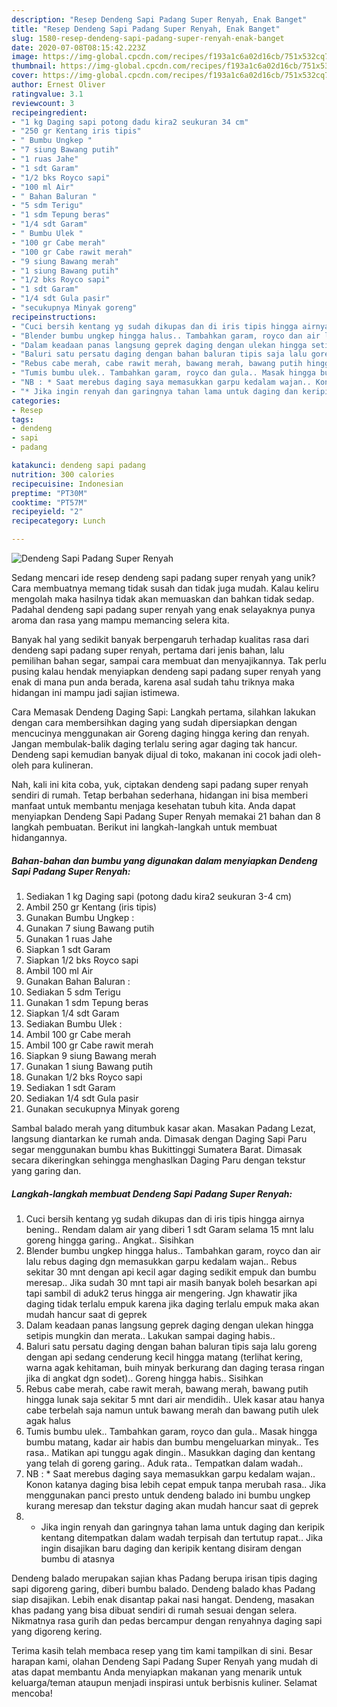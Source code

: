 ```yaml
---
description: "Resep Dendeng Sapi Padang Super Renyah, Enak Banget"
title: "Resep Dendeng Sapi Padang Super Renyah, Enak Banget"
slug: 1580-resep-dendeng-sapi-padang-super-renyah-enak-banget
date: 2020-07-08T08:15:42.223Z
image: https://img-global.cpcdn.com/recipes/f193a1c6a02d16cb/751x532cq70/dendeng-sapi-padang-super-renyah-foto-resep-utama.jpg
thumbnail: https://img-global.cpcdn.com/recipes/f193a1c6a02d16cb/751x532cq70/dendeng-sapi-padang-super-renyah-foto-resep-utama.jpg
cover: https://img-global.cpcdn.com/recipes/f193a1c6a02d16cb/751x532cq70/dendeng-sapi-padang-super-renyah-foto-resep-utama.jpg
author: Ernest Oliver
ratingvalue: 3.1
reviewcount: 3
recipeingredient:
- "1 kg Daging sapi potong dadu kira2 seukuran 34 cm"
- "250 gr Kentang iris tipis"
- " Bumbu Ungkep "
- "7 siung Bawang putih"
- "1 ruas Jahe"
- "1 sdt Garam"
- "1/2 bks Royco sapi"
- "100 ml Air"
- " Bahan Baluran "
- "5 sdm Terigu"
- "1 sdm Tepung beras"
- "1/4 sdt Garam"
- " Bumbu Ulek "
- "100 gr Cabe merah"
- "100 gr Cabe rawit merah"
- "9 siung Bawang merah"
- "1 siung Bawang putih"
- "1/2 bks Royco sapi"
- "1 sdt Garam"
- "1/4 sdt Gula pasir"
- "secukupnya Minyak goreng"
recipeinstructions:
- "Cuci bersih kentang yg sudah dikupas dan di iris tipis hingga airnya bening.. Rendam dalam air yang diberi 1 sdt Garam selama 15 mnt lalu goreng hingga garing.. Angkat.. Sisihkan"
- "Blender bumbu ungkep hingga halus.. Tambahkan garam, royco dan air lalu rebus daging dgn memasukkan garpu kedalam wajan.. Rebus sekitar 30 mnt dengan api kecil agar daging sedikit empuk dan bumbu meresap.. Jika sudah 30 mnt tapi air masih banyak boleh besarkan api tapi sambil di aduk2 terus hingga air mengering. Jgn khawatir jika daging tidak terlalu empuk karena jika daging terlalu empuk maka akan mudah hancur saat di geprek"
- "Dalam keadaan panas langsung geprek daging dengan ulekan hingga setipis mungkin dan merata.. Lakukan sampai daging habis.."
- "Baluri satu persatu daging dengan bahan baluran tipis saja lalu goreng dengan api sedang cenderung kecil hingga matang (terlihat kering, warna agak kehitaman, buih minyak berkurang dan daging terasa ringan jika di angkat dgn sodet).. Goreng hingga habis.. Sisihkan"
- "Rebus cabe merah, cabe rawit merah, bawang merah, bawang putih hingga lunak saja sekitar 5 mnt dari air mendidih.. Ulek kasar atau hanya cabe terbelah saja namun untuk bawang merah dan bawang putih ulek agak halus"
- "Tumis bumbu ulek.. Tambahkan garam, royco dan gula.. Masak hingga bumbu matang, kadar air habis dan bumbu mengeluarkan minyak.. Tes rasa.. Matikan api tunggu agak dingin.. Masukkan daging dan kentang yang telah di goreng garing.. Aduk rata.. Tempatkan dalam wadah.."
- "NB : * Saat merebus daging saya memasukkan garpu kedalam wajan.. Konon katanya daging bisa lebih cepat empuk tanpa merubah rasa.. Jika menggunakan panci presto untuk dendeng balado ini bumbu ungkep kurang meresap dan tekstur daging akan mudah hancur saat di geprek"
- "* Jika ingin renyah dan garingnya tahan lama untuk daging dan keripik kentang ditempatkan dalam wadah terpisah dan tertutup rapat.. Jika ingin disajikan baru daging dan keripik kentang disiram dengan bumbu di atasnya"
categories:
- Resep
tags:
- dendeng
- sapi
- padang

katakunci: dendeng sapi padang 
nutrition: 300 calories
recipecuisine: Indonesian
preptime: "PT30M"
cooktime: "PT57M"
recipeyield: "2"
recipecategory: Lunch

---
```



![Dendeng Sapi Padang Super Renyah](https://img-global.cpcdn.com/recipes/f193a1c6a02d16cb/751x532cq70/dendeng-sapi-padang-super-renyah-foto-resep-utama.jpg)

Sedang mencari ide resep dendeng sapi padang super renyah yang unik? Cara membuatnya memang tidak susah dan tidak juga mudah. Kalau keliru mengolah maka hasilnya tidak akan memuaskan dan bahkan tidak sedap. Padahal dendeng sapi padang super renyah yang enak selayaknya punya aroma dan rasa yang mampu memancing selera kita.

Banyak hal yang sedikit banyak berpengaruh terhadap kualitas rasa dari dendeng sapi padang super renyah, pertama dari jenis bahan, lalu pemilihan bahan segar, sampai cara membuat dan menyajikannya. Tak perlu pusing kalau hendak menyiapkan dendeng sapi padang super renyah yang enak di mana pun anda berada, karena asal sudah tahu triknya maka hidangan ini mampu jadi sajian istimewa.

Cara Memasak Dendeng Daging Sapi: Langkah pertama, silahkan lakukan dengan cara membersihkan daging yang sudah dipersiapkan dengan mencucinya menggunakan air Goreng daging hingga kering dan renyah. Jangan membulak-balik daging terlalu sering agar daging tak hancur. Dendeng sapi kemudian banyak dijual di toko, makanan ini cocok jadi oleh-oleh para kulineran.


Nah, kali ini kita coba, yuk, ciptakan dendeng sapi padang super renyah sendiri di rumah. Tetap berbahan sederhana, hidangan ini bisa memberi manfaat untuk membantu menjaga kesehatan tubuh kita. Anda dapat menyiapkan Dendeng Sapi Padang Super Renyah memakai 21 bahan dan 8 langkah pembuatan. Berikut ini langkah-langkah untuk membuat hidangannya.

<!--inarticleads1-->

##### Bahan-bahan dan bumbu yang digunakan dalam menyiapkan Dendeng Sapi Padang Super Renyah:

1. Sediakan 1 kg Daging sapi (potong dadu kira2 seukuran 3-4 cm)
1. Ambil 250 gr Kentang (iris tipis)
1. Gunakan  Bumbu Ungkep :
1. Gunakan 7 siung Bawang putih
1. Gunakan 1 ruas Jahe
1. Siapkan 1 sdt Garam
1. Siapkan 1/2 bks Royco sapi
1. Ambil 100 ml Air
1. Gunakan  Bahan Baluran :
1. Sediakan 5 sdm Terigu
1. Gunakan 1 sdm Tepung beras
1. Siapkan 1/4 sdt Garam
1. Sediakan  Bumbu Ulek :
1. Ambil 100 gr Cabe merah
1. Ambil 100 gr Cabe rawit merah
1. Siapkan 9 siung Bawang merah
1. Gunakan 1 siung Bawang putih
1. Gunakan 1/2 bks Royco sapi
1. Sediakan 1 sdt Garam
1. Sediakan 1/4 sdt Gula pasir
1. Gunakan secukupnya Minyak goreng


Sambal balado merah yang ditumbuk kasar akan. Masakan Padang Lezat, langsung diantarkan ke rumah anda. Dimasak dengan Daging Sapi Paru segar menggunakan bumbu khas Bukittinggi Sumatera Barat. Dimasak secara dikeringkan sehingga menghaslkan Daging Paru dengan tekstur yang garing dan. 

<!--inarticleads2-->

##### Langkah-langkah membuat Dendeng Sapi Padang Super Renyah:

1. Cuci bersih kentang yg sudah dikupas dan di iris tipis hingga airnya bening.. Rendam dalam air yang diberi 1 sdt Garam selama 15 mnt lalu goreng hingga garing.. Angkat.. Sisihkan
1. Blender bumbu ungkep hingga halus.. Tambahkan garam, royco dan air lalu rebus daging dgn memasukkan garpu kedalam wajan.. Rebus sekitar 30 mnt dengan api kecil agar daging sedikit empuk dan bumbu meresap.. Jika sudah 30 mnt tapi air masih banyak boleh besarkan api tapi sambil di aduk2 terus hingga air mengering. Jgn khawatir jika daging tidak terlalu empuk karena jika daging terlalu empuk maka akan mudah hancur saat di geprek
1. Dalam keadaan panas langsung geprek daging dengan ulekan hingga setipis mungkin dan merata.. Lakukan sampai daging habis..
1. Baluri satu persatu daging dengan bahan baluran tipis saja lalu goreng dengan api sedang cenderung kecil hingga matang (terlihat kering, warna agak kehitaman, buih minyak berkurang dan daging terasa ringan jika di angkat dgn sodet).. Goreng hingga habis.. Sisihkan
1. Rebus cabe merah, cabe rawit merah, bawang merah, bawang putih hingga lunak saja sekitar 5 mnt dari air mendidih.. Ulek kasar atau hanya cabe terbelah saja namun untuk bawang merah dan bawang putih ulek agak halus
1. Tumis bumbu ulek.. Tambahkan garam, royco dan gula.. Masak hingga bumbu matang, kadar air habis dan bumbu mengeluarkan minyak.. Tes rasa.. Matikan api tunggu agak dingin.. Masukkan daging dan kentang yang telah di goreng garing.. Aduk rata.. Tempatkan dalam wadah..
1. NB : * Saat merebus daging saya memasukkan garpu kedalam wajan.. Konon katanya daging bisa lebih cepat empuk tanpa merubah rasa.. Jika menggunakan panci presto untuk dendeng balado ini bumbu ungkep kurang meresap dan tekstur daging akan mudah hancur saat di geprek
1. * Jika ingin renyah dan garingnya tahan lama untuk daging dan keripik kentang ditempatkan dalam wadah terpisah dan tertutup rapat.. Jika ingin disajikan baru daging dan keripik kentang disiram dengan bumbu di atasnya


Dendeng balado merupakan sajian khas Padang berupa irisan tipis daging sapi digoreng garing, diberi bumbu balado. Dendeng balado khas Padang siap disajikan. Lebih enak disantap pakai nasi hangat. Dendeng, masakan khas padang yang bisa dibuat sendiri di rumah sesuai dengan selera. Nikmatnya rasa gurih dan pedas bercampur dengan renyahnya daging sapi yang digoreng kering. 

Terima kasih telah membaca resep yang tim kami tampilkan di sini. Besar harapan kami, olahan Dendeng Sapi Padang Super Renyah yang mudah di atas dapat membantu Anda menyiapkan makanan yang menarik untuk keluarga/teman ataupun menjadi inspirasi untuk berbisnis kuliner. Selamat mencoba!
